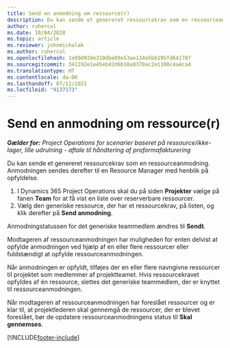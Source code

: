 ```yaml
---
title: Send en anmodning om ressource(r)
description: Du kan sende et genereret ressourcekrav som en ressourceanmodning. Anmodningen sendes derefter til en Resource Manager med henblik på opfyldelse.
author: ruhercul
ms.date: 10/04/2020
ms.topic: article
ms.reviewer: johnmichalak
ms.author: ruhercul
ms.openlocfilehash: 1e09d92de310dbe09e53ae134e5bb195fd64178f
ms.sourcegitcommit: 341192e1e45eb42d6b18a8370ac2e1100c4a4ca4
ms.translationtype: HT
ms.contentlocale: da-DK
ms.lasthandoff: 07/12/2022
ms.locfileid: "9137173"
---
```

# <a name="submit-a-resource-request"></a>Send en anmodning om ressource(r)

_**Gælder for:** Project Operations for scenarier baseret på ressource/ikke-lager, lille udrulning - aftale til håndtering af proformafakturering_

Du kan sende et genereret ressourcekrav som en ressourceanmodning. Anmodningen sendes derefter til en Resource Manager med henblik på opfyldelse.

1. I Dynamics 365 Project Operations skal du på siden **Projekter** vælge på fanen **Team** for at få vist en liste over reserverbare ressourcer. 
2. Vælg den generiske ressource, der har et ressourcekrav, på listen, og klik derefter på **Send anmodning**.

Anmodningstatussen for det generiske teammedlem ændres til **Sendt**.

Modtageren af ressourceanmodningen har muligheden for enten delvist at opfylde anmodningen ved hjælp af en eller flere ressourcer eller fuldstændigt at opfylde ressourceanmodningen.

Når anmodningen er opfyldt, tilføjes der en eller flere navngivne ressourcer til projektet som medlemmer af projektteamet. Hvis ressourcekravet opfyldes af én ressource, slettes det generiske teammedlem, der er knyttet til ressourceanmodningen. 

Når modtageren af ressourceanmodningen har foreslået ressourcer og er klar til, at projektlederen skal gennemgå de ressourcer, der er blevet foreslået, bør de opdatere ressourceanmodningens status til **Skal gennemses**.


[!INCLUDE[footer-include](../includes/footer-banner.md)]
